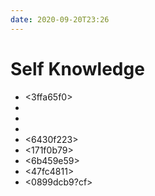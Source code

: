 ```yaml
---
date: 2020-09-20T23:26
---
```


# Self Knowledge

- <3ffa65f0>
- <feb550a7>
- <a7b54be3>
- <def89707>
- <6430f223>
- <171f0b79>
- <6b459e59>
- <47fc4811>
- <0899dcb9?cf>
